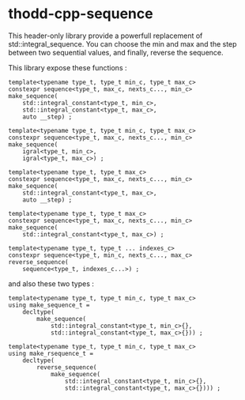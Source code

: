 # thodd-cpp-sequence

This header-only library provide a powerfull replacement of std::integral_sequence.
You can choose the min and max and the step between two sequential values, and finally, 
reverse the sequence.

This library expose these functions : 

```
template<typename type_t, type_t min_c, type_t max_c>
constexpr sequence<type_t, max_c, nexts_c..., min_c> 
make_sequence(
    std::integral_constant<type_t, min_c>, 
    std::integral_constant<type_t, max_c>,
    auto __step) ;

template<typename type_t, type_t min_c, type_t max_c>
constexpr sequence<type_t, max_c, nexts_c..., min_c> 
make_sequence(
    igral<type_t, min_c>, 
    igral<type_t, max_c>) ;

template<typename type_t, type_t max_c>
constexpr sequence<type_t, max_c, nexts_c..., min_c> 
make_sequence(
    std::integral_constant<type_t, max_c>,
    auto __step) ;

template<typename type_t, type_t max_c>
constexpr sequence<type_t, max_c, nexts_c..., min_c> 
make_sequence(
    std::integral_constant<type_t, max_c>) ;

template<typename type_t, type_t ... indexes_c>
constexpr sequence<type_t, min_c, nexts_c..., max_c>
reverse_sequence(
    sequence<type_t, indexes_c...>) ;

```

and also these two types :

```
template<typename type_t, type_t min_c, type_t max_c>
using make_sequence_t = 
    decltype(
        make_sequence(
            std::integral_constant<type_t, min_c>{}, 
            std::integral_constant<type_t, max_c>{})) ;

template<typename type_t, type_t min_c, type_t max_c>
using make_rsequence_t = 
    decltype(
        reverse_sequence(
            make_sequence(
                std::integral_constant<type_t, min_c>{}, 
                std::integral_constant<type_t, max_c>{}))) ;

```
